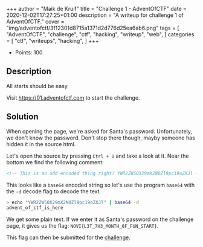+++
author = "Maik de Kruif"
title = "Challenge 1 - AdventOfCTF"
date = 2020-12-02T17:27:25+01:00
description = "A writeup for challenge 1 of AdventOfCTF."
cover = "img/adventofctf/3f12301d8715a1371d2d776d25ea6ab6.png"
tags = [
    "AdventOfCTF",
    "challenge",
    "ctf",
    "hacking",
    "writeup",
    "web",
]
categories = [
    "ctf",
    "writeups",
    "hacking",
]
+++

- Points: 100

## Description

All starts should be easy

Visit <https://01.adventofctf.com> to start the challenge.

## Solution

When opening the page, we're asked for Santa's password. Unfortunately, we don't know the password. Don't stop there though, mayby someone has hidden it in the source html.

Let's open the source by pressing `Ctrl + U` and take a look at it. Near the bottom we find the following comment:

```html
<!-- This is an odd encoded thing right? YWR2ZW50X29mX2N0Zl9pc19oZXJl -->
```

This looks like a `base64` encoded string so let's use the program `base64` with the `-d` decode flag to decode the text.

```bash
> echo "YWR2ZW50X29mX2N0Zl9pc19oZXJl" | base64 -d
advent_of_ctf_is_here
```

We get some plain text. If we enter it as Santa's password on the challenge page, it gives us the flag: `NOVI{L3T_7H3_M0NTH_0F_FUN_START}`.

This flag can then be submitted for the [challenge](https://ctfd.adventofctf.com/challenges#1-2).
